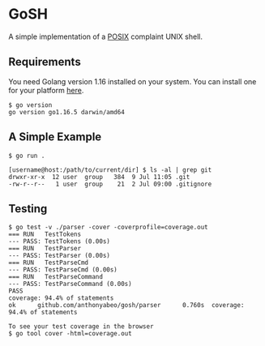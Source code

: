 # GoSH
A simple implementation of a [POSIX](https://en.wikipedia.org/wiki/POSIX) complaint UNIX shell.

## Requirements
You need Golang version 1.16 installed on your system. You can install one for your platform [here](https://golang.org/dl/).

```
$ go version
go version go1.16.5 darwin/amd64
```

## A Simple Example
```
$ go run .

[username@host:/path/to/current/dir] $ ls -al | grep git
drwxr-xr-x  12 user  group   384  9 Jul 11:05 .git
-rw-r--r--   1 user  group    21  2 Jul 09:00 .gitignore
```

## Testing
```
$ go test -v ./parser -cover -coverprofile=coverage.out
=== RUN   TestTokens
--- PASS: TestTokens (0.00s)
=== RUN   TestParser
--- PASS: TestParser (0.00s)
=== RUN   TestParseCmd
--- PASS: TestParseCmd (0.00s)
=== RUN   TestParseCommand
--- PASS: TestParseCommand (0.00s)
PASS
coverage: 94.4% of statements
ok      github.com/anthonyabeo/gosh/parser      0.760s  coverage: 94.4% of statements

To see your test coverage in the browser
$ go tool cover -html=coverage.out
```